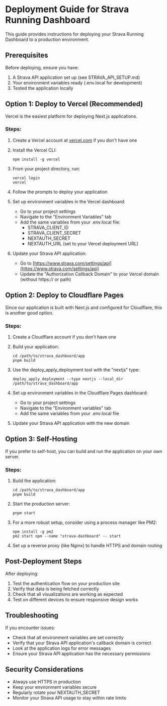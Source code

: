 # Deployment Guide for Strava Running Dashboard

This guide provides instructions for deploying your Strava Running Dashboard to a production environment.

## Prerequisites

Before deploying, ensure you have:
1. A Strava API application set up (see STRAVA_API_SETUP.md)
2. Your environment variables ready (.env.local for development)
3. Tested the application locally

## Option 1: Deploy to Vercel (Recommended)

Vercel is the easiest platform for deploying Next.js applications.

### Steps:

1. Create a Vercel account at [vercel.com](https://vercel.com) if you don't have one

2. Install the Vercel CLI:
   ```
   npm install -g vercel
   ```

3. From your project directory, run:
   ```
   vercel login
   vercel
   ```

4. Follow the prompts to deploy your application

5. Set up environment variables in the Vercel dashboard:
   - Go to your project settings
   - Navigate to the "Environment Variables" tab
   - Add the same variables from your .env.local file:
     - STRAVA_CLIENT_ID
     - STRAVA_CLIENT_SECRET
     - NEXTAUTH_SECRET
     - NEXTAUTH_URL (set to your Vercel deployment URL)

6. Update your Strava API application:
   - Go to [https://www.strava.com/settings/api](https://www.strava.com/settings/api)
   - Update the "Authorization Callback Domain" to your Vercel domain (without https:// or path)

## Option 2: Deploy to Cloudflare Pages

Since our application is built with Next.js and configured for Cloudflare, this is another good option.

### Steps:

1. Create a Cloudflare account if you don't have one

2. Build your application:
   ```
   cd /path/to/strava_dashboard/app
   pnpm build
   ```

3. Use the deploy_apply_deployment tool with the "nextjs" type:
   ```
   deploy_apply_deployment --type nextjs --local_dir /path/to/strava_dashboard/app
   ```

4. Set up environment variables in the Cloudflare Pages dashboard:
   - Go to your project settings
   - Navigate to the "Environment variables" tab
   - Add the same variables from your .env.local file

5. Update your Strava API application with the new domain

## Option 3: Self-Hosting

If you prefer to self-host, you can build and run the application on your own server.

### Steps:

1. Build the application:
   ```
   cd /path/to/strava_dashboard/app
   pnpm build
   ```

2. Start the production server:
   ```
   pnpm start
   ```

3. For a more robust setup, consider using a process manager like PM2:
   ```
   npm install -g pm2
   pm2 start npm --name "strava-dashboard" -- start
   ```

4. Set up a reverse proxy (like Nginx) to handle HTTPS and domain routing

## Post-Deployment Steps

After deploying:

1. Test the authentication flow on your production site
2. Verify that data is being fetched correctly
3. Check that all visualizations are working as expected
4. Test on different devices to ensure responsive design works

## Troubleshooting

If you encounter issues:

- Check that all environment variables are set correctly
- Verify that your Strava API application's callback domain is correct
- Look at the application logs for error messages
- Ensure your Strava API application has the necessary permissions

## Security Considerations

- Always use HTTPS in production
- Keep your environment variables secure
- Regularly rotate your NEXTAUTH_SECRET
- Monitor your Strava API usage to stay within rate limits
